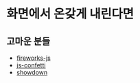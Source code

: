 # 화면에서 온갖게 내린다면

## 고마운 분들

- [fireworks-js](https://github.com/crashmax-dev/fireworks-js)
- [js-confetti](https://github.com/loonywizard/js-confetti)
- [showdown](https://github.com/showdownjs/showdown)

